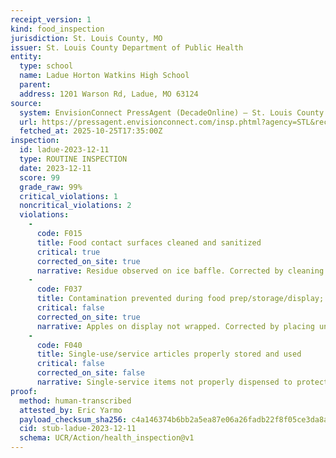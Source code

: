 ```yaml
---
receipt_version: 1
kind: food_inspection
jurisdiction: St. Louis County, MO
issuer: St. Louis County Department of Public Health
entity:
  type: school
  name: Ladue Horton Watkins High School
  parent:
  address: 1201 Warson Rd, Ladue, MO 63124
source:
  system: EnvisionConnect PressAgent (DecadeOnline) – St. Louis County
  url: https://pressagent.envisionconnect.com/insp.phtml?agency=STL&record_id=PR0012101
  fetched_at: 2025-10-25T17:35:00Z
inspection:
  id: ladue-2023-12-11
  type: ROUTINE INSPECTION
  date: 2023-12-11
  score: 99
  grade_raw: 99%
  critical_violations: 1
  noncritical_violations: 2
  violations:
    -
      code: F015
      title: Food contact surfaces cleaned and sanitized
      critical: true
      corrected_on_site: true
      narrative: Residue observed on ice baffle. Corrected by cleaning. (4-601.11)
    -
      code: F037
      title: Contamination prevented during food prep/storage/display; employee cleanliness
      critical: false
      corrected_on_site: true
      narrative: Apples on display not wrapped. Corrected by placing under sneeze guard. (3-306.11)
    -
      code: F040
      title: Single-use/service articles properly stored and used
      critical: false
      corrected_on_site: false
      narrative: Single-service items not properly dispensed to protect food/lip contact surfaces. (4-904.11)
proof:
  method: human-transcribed
  attested_by: Eric Yarmo
  payload_checksum_sha256: c4a146374b6bb2a5ea87e06a26fadb22f8f05ce3da8ac9b21aed2b1f8e686dd1
  cid: stub-ladue-2023-12-11
  schema: UCR/Action/health_inspection@v1
---
```

